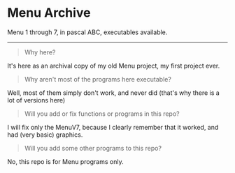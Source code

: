 # Menu Archive
Menu 1 through 7, in pascal ABC, executables available.

--------------------------------------------------------------
> Why here?

It's here as an archival copy of my old Menu project, my first project ever.

>  Why aren't most of the programs here executable?

Well, most of them simply don't work, and never did (that's why there is a lot of versions here)

> Will you add or fix functions or programs in this repo?

I will fix only the MenuV7, because I clearly remember that it worked, and had (very basic) graphics.

>Will you add some other programs to this repo?

No, this repo is for Menu programs only.

